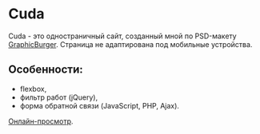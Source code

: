 # Cuda
Cuda - это одностраничный сайт, созданный мной по PSD-макету [GraphicBurger](https://graphicburger.com/cuda-single-page-portfolio-template/). 
Страница не адаптирована под мобильные устройства.

## Особенности:
* flexbox,
* фильтр работ (jQuery),
* форма обратной связи (JavaScript, PHP, Ajax).

[Онлайн-просмотр](https://iva-okkervil.github.io/Cuda/).
